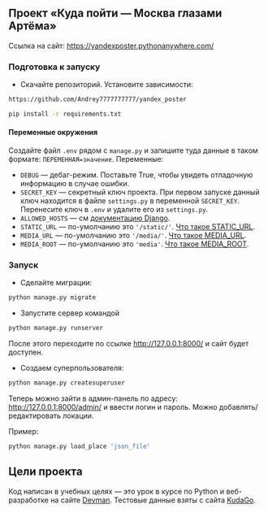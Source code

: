 ## Проект «Куда пойти — Москва глазами Артёма»

Ссылка на сайт: https://yandexposter.pythonanywhere.com/

### Подготовка к запуску
- Скачайте репозиторий. Установите зависимости:
```sh
https://github.com/Andrey7777777777/yandex_poster
```
```sh
pip install -r requirements.txt
```

#### Переменные окружения
Создайте файл `.env` рядом с `manage.py` и запишите туда данные в таком формате: `ПЕРЕМЕННАЯ=значение`.
Переменные:
- `DEBUG` — дебаг-режим. Поставьте True, чтобы увидеть отладочную информацию в случае ошибки.
- `SECRET_KEY` — секретный ключ проекта. При первом запуске данный ключ находится в файле `settings.py` в переменной `SECRET_KEY`. Перенесите ключ в `.env` и удалите его из `settings.py`.
- `ALLOWED_HOSTS` — см [документацию Django](https://docs.djangoproject.com/en/3.1/ref/settings/#allowed-hosts).
- `STATIC_URL` — по-умолчанию это `'/static/'`. [Что такое STATIC_URL](https://docs.djangoproject.com/en/4.0/ref/settings/#std:setting-STATIC_URL).
- `MEDIA_URL` — по-умолчанию это `'/media/'`. [Что такое MEDIA_URL](https://docs.djangoproject.com/en/4.0/ref/settings/#std:setting-MEDIA_URL).
- `MEDIA_ROOT` — по-умолчанию это `'media'`. [Что такое MEDIA_ROOT](https://docs.djangoproject.com/en/4.0/ref/settings/#std:setting-MEDIA_ROOT).


### Запуск
- Сделайте миграции:
```sh
python manage.py migrate
```
- Запустите сервер командой
```sh
python manage.py runserver
```
После этого переходите по ссылке http://127.0.0.1:8000/ и сайт будет доступен.
- Создаем суперпользователя:
```sh
python manage.py createsuperuser
```
Теперь можно зайти в админ-панель по адресу: http://127.0.0.1:8000/admin/ и ввести логин и пароль.
Можно добавлять/редактировать локации.

Пример:
 ```sh
 python manage.py load_place 'json_file'
 ```

## Цели проекта
Код написан в учебных целях — это урок в курсе по Python и веб-разработке на сайте [Devman](https://dvmn.org).
Тестовые данные взяты с сайта [KudaGo](https://kudago.com).